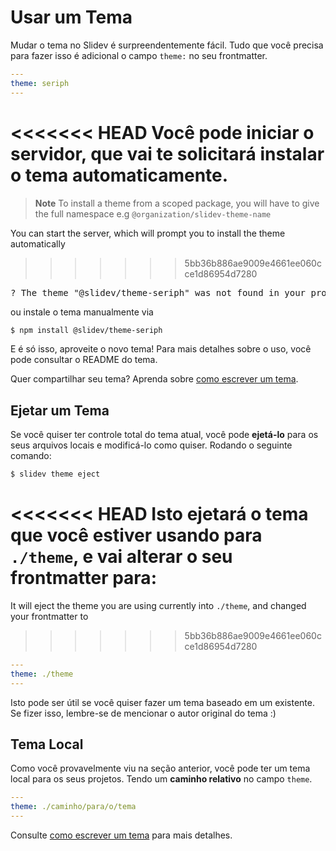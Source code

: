 # Usar um Tema

Mudar o tema no Slidev é surpreendentemente fácil. Tudo que você precisa para fazer isso é adicional o campo `theme:` no seu frontmatter.

```yaml
---
theme: seriph
---
```

<<<<<<< HEAD
Você pode iniciar o servidor, que vai te solicitará instalar o tema automaticamente.
=======
> **Note**
> To install a theme from a scoped package, you will have to give the full namespace e.g `@organization/slidev-theme-name`

You can start the server, which will prompt you to install the theme automatically
>>>>>>> 5bb36b886ae9009e4661ee060cce1d86954d7280

<div class="language-md">
<pre>
<span class="token keyword">?</span> The theme <span class="token string">"@slidev/theme-seriph"</span> was not found in your project, do you want to install it now? › (Y/n)
</pre>
</div>

ou instale o tema manualmente via

```bash
$ npm install @slidev/theme-seriph
```

E é só isso, aproveite o novo tema! Para mais detalhes sobre o uso, você pode consultar o README do tema.

Quer compartilhar seu tema? Aprenda sobre [como escrever um tema](/themes/write-a-theme).

## Ejetar um Tema

Se você quiser ter controle total do tema atual, você pode **ejetá-lo** para os seus arquivos locais e modificá-lo como quiser. Rodando o seguinte comando:

```bash
$ slidev theme eject
```

<<<<<<< HEAD
Isto ejetará o tema que você estiver usando para `./theme`, e vai alterar o seu frontmatter para:
=======
It will eject the theme you are using currently into `./theme`, and changed your frontmatter to
>>>>>>> 5bb36b886ae9009e4661ee060cce1d86954d7280

```yaml
---
theme: ./theme
---
```

Isto pode ser útil se você quiser fazer um tema baseado em um existente. Se fizer isso, lembre-se de mencionar o autor original do tema :)

## Tema Local

Como você provavelmente viu na seção anterior, você pode ter um tema local para os seus projetos. Tendo um **caminho relativo** no campo `theme`.

```yaml
---
theme: ./caminho/para/o/tema
---
```

Consulte [como escrever um tema](/themes/write-a-theme) para mais detalhes.
